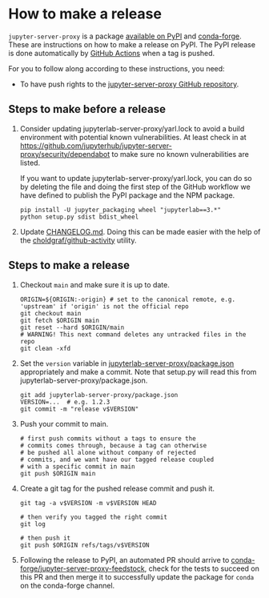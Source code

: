 # How to make a release

`jupyter-server-proxy` is a package [available on
PyPI](https://pypi.org/project/jupyter-server-proxy/) and
[conda-forge](https://github.com/conda-forge/jupyter-server-proxy-feedstock).
These are instructions on how to make a release on PyPI. The PyPI release is
done automatically by [GitHub
Actions](https://github.com/jupyterhub/jupyter-server-proxy/actions/workflows/publish.yaml)
when a tag is pushed.

For you to follow along according to these instructions, you need:

- To have push rights to the [jupyter-server-proxy GitHub
  repository](https://github.com/jupyterhub/jupyter-server-proxy).

## Steps to make before a release

1. Consider updating jupyterlab-server-proxy/yarl.lock to avoid a build
   environment with potential known vulnerabilities. At least check in at
   https://github.com/jupyterhub/jupyter-server-proxy/security/dependabot to
   make sure no known vulnerabilities are listed.

   If you want to update jupyterlab-server-proxy/yarl.lock, you can do so by
   deleting the file and doing the first step of the GitHub workflow we have
   defined to publish the PyPI package and the NPM package.

   ```shell
   pip install -U jupyter_packaging wheel "jupyterlab==3.*"
   python setup.py sdist bdist_wheel
   ```

2. Update [CHANGELOG.md](CHANGELOG.md). Doing this can be made easier with the
   help of the
   [choldgraf/github-activity](https://github.com/choldgraf/github-activity)
   utility.

## Steps to make a release

1. Checkout `main` and make sure it is up to date.

   ```shell
   ORIGIN=${ORIGIN:-origin} # set to the canonical remote, e.g. 'upstream' if 'origin' is not the official repo
   git checkout main
   git fetch $ORIGIN main
   git reset --hard $ORIGIN/main
   # WARNING! This next command deletes any untracked files in the repo
   git clean -xfd
   ```

1. Set the `version` variable in
   [jupyterlab-server-proxy/package.json](jupyterlab-server-proxy/package.json)
   appropriately and make a commit. Note that setup.py will read this from
   jupyterlab-server-proxy/package.json.

   ```
   git add jupyterlab-server-proxy/package.json
   VERSION=...  # e.g. 1.2.3
   git commit -m "release v$VERSION"
   ```

2. Push your commit to main.

   ```shell
   # first push commits without a tags to ensure the
   # commits comes through, because a tag can otherwise
   # be pushed all alone without company of rejected
   # commits, and we want have our tagged release coupled
   # with a specific commit in main
   git push $ORIGIN main
   ```

3. Create a git tag for the pushed release commit and push it.

   ```shell
   git tag -a v$VERSION -m v$VERSION HEAD

   # then verify you tagged the right commit
   git log

   # then push it
   git push $ORIGIN refs/tags/v$VERSION
   ```

4. Following the release to PyPI, an automated PR should arrive to
   [conda-forge/jupyter-server-proxy-feedstock](https://github.com/conda-forge/oauthenticator-feedstock),
   check for the tests to succeed on this PR and then merge it to successfully
   update the package for `conda` on the conda-forge channel.
